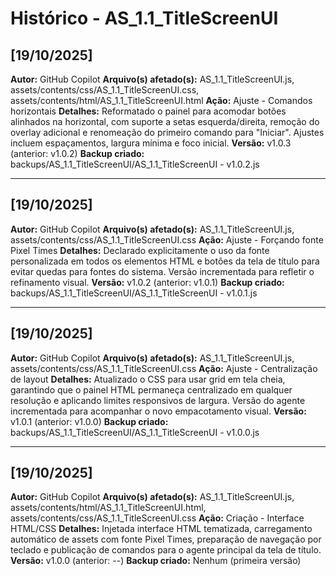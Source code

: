 # Histórico - AS_1.1_TitleScreenUI

## [19/10/2025]
**Autor:** GitHub Copilot
**Arquivo(s) afetado(s):** AS_1.1_TitleScreenUI.js, assets/contents/css/AS_1.1_TitleScreenUI.css, assets/contents/html/AS_1.1_TitleScreenUI.html
**Ação:** Ajuste - Comandos horizontais
**Detalhes:** Reformatado o painel para acomodar botões alinhados na horizontal,
com suporte a setas esquerda/direita, remoção do overlay adicional e renomeação
do primeiro comando para "Iniciar". Ajustes incluem espaçamentos, largura
mínima e foco inicial.
**Versão:** v1.0.3 (anterior: v1.0.2)
**Backup criado:** backups/AS_1.1_TitleScreenUI/AS_1.1_TitleScreenUI - v1.0.2.js

---

## [19/10/2025]
**Autor:** GitHub Copilot
**Arquivo(s) afetado(s):** AS_1.1_TitleScreenUI.js, assets/contents/css/AS_1.1_TitleScreenUI.css
**Ação:** Ajuste - Forçando fonte Pixel Times
**Detalhes:** Declarado explicitamente o uso da fonte personalizada em todos
os elementos HTML e botões da tela de título para evitar quedas para fontes
do sistema. Versão incrementada para refletir o refinamento visual.
**Versão:** v1.0.2 (anterior: v1.0.1)
**Backup criado:** backups/AS_1.1_TitleScreenUI/AS_1.1_TitleScreenUI - v1.0.1.js

---

## [19/10/2025]
**Autor:** GitHub Copilot
**Arquivo(s) afetado(s):** AS_1.1_TitleScreenUI.js, assets/contents/css/AS_1.1_TitleScreenUI.css
**Ação:** Ajuste - Centralização de layout
**Detalhes:** Atualizado o CSS para usar grid em tela cheia, garantindo que o
painel HTML permaneça centralizado em qualquer resolução e aplicando limites
responsivos de largura. Versão do agente incrementada para acompanhar o novo
empacotamento visual.
**Versão:** v1.0.1 (anterior: v1.0.0)
**Backup criado:** backups/AS_1.1_TitleScreenUI/AS_1.1_TitleScreenUI - v1.0.0.js

---

## [19/10/2025]
**Autor:** GitHub Copilot
**Arquivo(s) afetado(s):** AS_1.1_TitleScreenUI.js, assets/contents/html/AS_1.1_TitleScreenUI.html, assets/contents/css/AS_1.1_TitleScreenUI.css
**Ação:** Criação - Interface HTML/CSS
**Detalhes:** Injetada interface HTML tematizada, carregamento automático de
assets com fonte Pixel Times, preparação de navegação por teclado e publicação
de comandos para o agente principal da tela de título.
**Versão:** v1.0.0 (anterior: --)
**Backup criado:** Nenhum (primeira versão)
